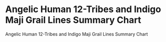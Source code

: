 # Angelic Human 12-Tribes and Indigo Maji Grail Lines Summary Chart

Angelic Human 12-Tribes and Indigo Maji Grail Lines Summary Chart